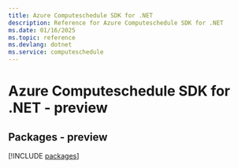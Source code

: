 ```yaml
---
title: Azure Computeschedule SDK for .NET
description: Reference for Azure Computeschedule SDK for .NET
ms.date: 01/16/2025
ms.topic: reference
ms.devlang: dotnet
ms.service: computeschedule
---
```

# Azure Computeschedule SDK for .NET - preview
## Packages - preview
[!INCLUDE [packages](computeschedule-index.md)]
